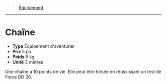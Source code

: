 ﻿---
!Equipment
Type: Équipement d'aventurier
Price: 5 po
Weight: 5 kg
Unity: 3 mètres
Id: equipment_hd.md#chaîne
ParentLink: equipment_hd.md#Équipement
Name: Chaîne
ParentName: Équipement
NameLevel: 1
Attributes: {}
---
> [Équipement](hd_equipment.md)

---

# Chaîne

- **Type** Équipement d'aventurier
- **Prix** 5 po
- **Poids** 5 kg
- **Unité** 3 mètres

Une chaîne a 10 points de vie. Elle peut être brisée en réussissant un test de Force DD 20.

